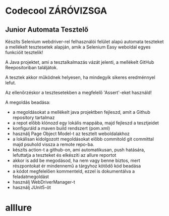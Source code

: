 # Codecool ZÁRÓVIZSGA
## Junior Automata Tesztelő


Készíts Selenium webdriver-rel felhasználói felület alapú automata teszteket a mellékelt tesztesetek alapján, amik a Selenium Easy weboldal egyes funkcióit tesztelik!

A Java projektet, ami a tesztalkalmazás vázát jelenti, a mellékelt GitHub Reepositoriban találjátok.

A tesztek akkor működnek helyesen, ha mindegyik sikeres eredménnyel lefut.

Az ellenőrzéskor a tesztesetekben a megfelelő 'Assert'-eket használd!

A megoldás beadása:
- a megoldásokat a mellékelt java projektben fejleszd, amit a Github repository tartalmaz
- a repot előbb klónozd egy lokális mappába, majd fejleszd a tesztjeidet
- konfiguráld a maven build rendszert (pom.xml)
- használj Page Object Model-t az tesztelt weboldalakhoz 
- a lokálisan kidolgozott megoldásokat előbb commitold git committal majd psuhold vissza a remote repo-ba.
- készíts action-t a github-on, ami automatikusan, push hatására, lefuttatja a teszteket és elkészíti az allure reportot
- akkor is add be megodásod, ha nem vagy benne biztos, mert részpontokat ér mindennemű a tárgyhoz kötődő kód beadása
- a kódot megfelelően kommenteld, ezzel is dokumentálva a feladatmegoldást
- használj WebDriverManager-t
- használj JUnit5-öt
# alllure
